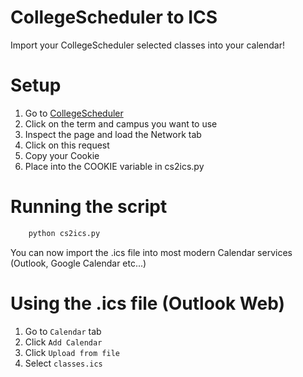 # CollegeScheduler to ICS

Import your CollegeScheduler selected classes into your calendar!

# Setup

1. Go to [CollegeScheduler](https://ohio.collegescheduler.com)
2. Click on the term and campus you want to use
3. Inspect the page and load the Network tab
4. Click on this request
5. Copy your Cookie
6. Place into the COOKIE variable in cs2ics.py

# Running the script
```bash
    python cs2ics.py
```
You can now import the .ics file into most modern Calendar services (Outlook, Google Calendar etc...)
   
# Using the .ics file (Outlook Web)
1. Go to `Calendar` tab
2. Click `Add Calendar`
3. Click `Upload from file`
4. Select `classes.ics`